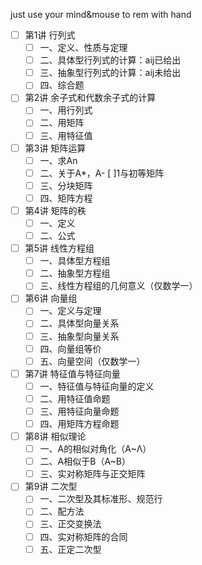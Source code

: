 just use your mind&mouse to rem with hand

- [ ] 第1讲 行列式
  - [ ] 一、定义、性质与定理
  - [ ] 二、具体型行列式的计算：aij已给出
  - [ ] 三、抽象型行列式的计算：aij未给出
  - [ ] 四、综合题
- [ ] 第2讲 余子式和代数余子式的计算
  - [ ] 一、用行列式
  - [ ] 二、用矩阵
  - [ ] 三、用特征值
- [ ] 第3讲 矩阵运算
  - [ ] 一、求An
  - [ ] 二、关于A\*，A- [ ]1与初等矩阵
  - [ ] 三、分块矩阵
  - [ ] 四、矩阵方程
- [ ] 第4讲 矩阵的秩
  - [ ] 一、定义
  - [ ] 二、公式
- [ ] 第5讲 线性方程组
  - [ ] 一、具体型方程组
  - [ ] 二、抽象型方程组
  - [ ] 三、线性方程组的几何意义（仅数学一）
- [ ] 第6讲 向量组
  - [ ] 一、定义与定理
  - [ ] 二、具体型向量关系
  - [ ] 三、抽象型向量关系
  - [ ] 四、向量组等价
  - [ ] 五、向量空间（仅数学一）
- [ ] 第7讲 特征值与特征向量
  - [ ] 一、特征值与特征向量的定义
  - [ ] 二、用特征值命题
  - [ ] 三、用特征向量命题
  - [ ] 四、用矩阵方程命题
- [ ] 第8讲 相似理论
  - [ ] 一、A的相似对角化（A~Λ）
  - [ ] 二、A相似于B（A~B）
  - [ ] 三、实对称矩阵与正交矩阵
- [ ] 第9讲 二次型
  - [ ] 一、二次型及其标准形、规范行
  - [ ] 二、配方法
  - [ ] 三、正交变换法
  - [ ] 四、实对称矩阵的合同
  - [ ] 五、正定二次型